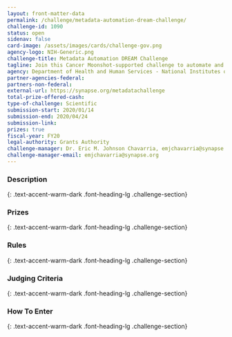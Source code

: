 ```yaml
---
layout: front-matter-data
permalink: /challenge/metadata-automation-dream-challenge/
challenge-id: 1090
status: open
sidenav: false
card-image: /assets/images/cards/challenge-gov.png
agency-logo: NIH-Generic.png
challenge-title: Metadata Automation DREAM Challenge
tagline: Join this Cancer Moonshot-supported challenge to automate and harmonize the metadata annotation of structured data.
agency: Department of Health and Human Services - National Institutes of Health
partner-agencies-federal:
partners-non-federal:
external-url: https://synapse.org/metadatachallenge
total-prize-offered-cash:
type-of-challenge: Scientific
submission-start: 2020/01/14
submission-end: 2020/04/24
submission-link: 
prizes: true
fiscal-year: FY20
legal-authority: Grants Authority
challenge-manager: Dr. Eric M. Johnson Chavarria, emjchavarria@synapse.org
challenge-manager-email: emjchavarria@synapse.org
---
```




<!-- Description start -->
### Description
{: .text-accent-warm-dark .font-heading-lg .challenge-section}


<!-- Prizes start -->
### Prizes
{: .text-accent-warm-dark .font-heading-lg .challenge-section}


<!-- Rules start -->
### Rules 
{: .text-accent-warm-dark .font-heading-lg .challenge-section}


<!-- Judging start -->
### Judging Criteria
{: .text-accent-warm-dark .font-heading-lg .challenge-section}


<!--  How To Enter start -->
### How To Enter
{: .text-accent-warm-dark .font-heading-lg .challenge-section}
